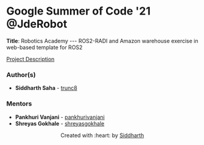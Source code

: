 # Google Summer of Code \'21 @JdeRobot

**Title**: Robotics Academy --- ROS2-RADI and Amazon warehouse exercise in web-based template for ROS2

[Project Description](https://summerofcode.withgoogle.com/dashboard/project/5887913654484992/details/)



### Author(s)

* **Siddharth Saha** - [trunc8](https://github.com/trunc8)

### Mentors

* **Pankhuri Vanjani** - [pankhurivanjani](https://github.com/pankhurivanjani)
* **Shreyas Gokhale** - [shreyasgokhale](https://github.com/shreyasgokhale)

<p align='center'>Created with :heart: by <a href="https://www.linkedin.com/in/sahasiddharth611/">Siddharth</a></p>